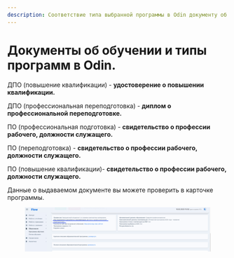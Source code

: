 ```yaml
---
description: Соответствие типа выбранной программы в Odin документу об образовании во Flow
---
```


# Документы об обучении и типы программ в Odin.

ДПО (повышение квалификации) - **удостоверение о повышении квалификации.**

ДПО (профессиональная переподготовка) - **диплом о профессиональной переподготовке.**

ПО (профессиональная подготовка) - **свидетельство о профессии рабочего, должности служащего.**

ПО (переподготовка) - **свидетельство о профессии рабочего, должности служащего.**

ПО (повышение квалификации)- **свидетельство о профессии рабочего, должности служащего.**

Данные о выдаваемом документе вы можете проверить в карточке программы.

<figure><img src="../.gitbook/assets/image (18).png" alt=""><figcaption></figcaption></figure>
